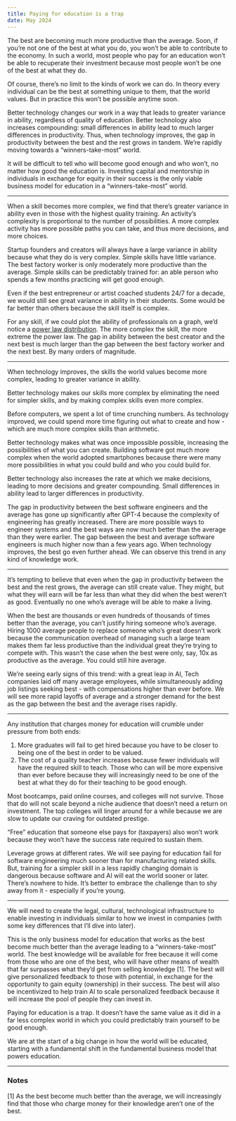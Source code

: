 ```yaml
---
title: Paying for education is a trap
date: May 2024
---
```

The best are becoming much more productive than the average. Soon, if you’re not one of the best at what you do, you won’t be able to contribute to the economy. In such a world, most people who pay for an education won’t be able to recuperate their investment because most people won’t be one of the best at what they do.

Of course, there’s no limit to the kinds of work we can do. In theory every individual can be the best at something unique to them, that the world values. But in practice this won’t be possible anytime soon.

Better technology changes our work in a way that leads to greater variance in ability, regardless of quality of education. Better technology also increases compounding: small differences in ability lead to much larger differences in productivity. Thus, when technology improves, the gap in productivity between the best and the rest grows in tandem. We’re rapidly moving towards a “winners-take-most” world.

It will be difficult to tell who will become good enough and who won’t, no matter how good the education is. Investing capital and mentorship in individuals in exchange for equity in their success is the only viable business model for education in a “winners-take-most” world.

---

When a skill becomes more complex, we find that there’s greater variance in ability even in those with the highest quality training. An activity’s complexity is proportional to the number of possibilities. A more complex activity has more possible paths you can take, and thus more decisions, and more choices.

Startup founders and creators will always have a large variance in ability because what they do is very complex. Simple skills have little variance. The best factory worker is only moderately more productive than the average. Simple skills can be predictably trained for: an able person who spends a few months practicing will get good enough.

Even if the best entrepreneur or artist coached students 24/7 for a decade, we would still see great variance in ability in their students. Some would be far better than others because the skill itself is complex.

For any skill, if we could plot the ability of professionals on a graph, we’d notice a [power law distribution](https://en.wikipedia.org/wiki/Power_law). The more complex the skill, the more extreme the power law. The gap in ability between the best creator and the next best is much larger than the gap between the best factory worker and the next best. By many orders of magnitude.

---

When technology improves, the skills the world values become more complex, leading to greater variance in ability.

Better technology makes our skills more complex by eliminating the need for simpler skills, and by making complex skills even more complex.

Before computers, we spent a lot of time crunching numbers. As technology improved, we could spend more time figuring out what to create and how - which are much more complex skills than arithmetic.

Better technology makes what was once impossible possible, increasing the possibilities of what you can create. Building software got much more complex when the world adopted smartphones because there were many more possibilities in what you could build and who you could build for.

Better technology also increases the rate at which we make decisions, leading to more decisions and greater compounding. Small differences in ability lead to larger differences in productivity.

The gap in productivity between the best software engineers and the average has gone up significantly after GPT-4 because the complexity of engineering has greatly increased. There are more possible ways to engineer systems and the best ways are now much better than the average than they were earlier. The gap between the best and average software engineers is much higher now than a few years ago. When technology improves, the best go even further ahead. We can observe this trend in any kind of knowledge work.

---

It’s tempting to believe that even when the gap in productivity between the best and the rest grows, the average can still create value. They might, but what they will earn will be far less than what they did when the best weren’t as good. Eventually no one who’s average will be able to make a living.

When the best are thousands or even hundreds of thousands of times better than the average, you can’t justify hiring someone who’s average. Hiring 1000 average people to replace someone who’s great doesn’t work because the communication overhead of managing such a large team makes them far less productive than the individual great they’re trying to compete with. This wasn’t the case when the best were only, say, 10x as productive as the average. You could still hire average.

We’re seeing early signs of this trend: with a great leap in AI, Tech companies laid off many average employees, while simultaneously adding job listings seeking best - with compensations higher than ever before. We will see more rapid layoffs of average and a stronger demand for the best as the gap between the best and the average rises rapidly.

---

Any institution that charges money for education will crumble under pressure from both ends:
1. More graduates will fail to get hired because you have to be closer to being one of the best in order to be valued.
2. The cost of a quality teacher increases because fewer individuals will have the required skill to teach. Those who can will be more expensive than ever before because they will increasingly need to be one of the best at what they do for their teaching to be good enough.

Most bootcamps, paid online courses, and colleges will not survive. Those that do will not scale beyond a niche audience that doesn’t need a return on investment. The top colleges will linger around for a while because we are slow to update our craving for outdated prestige.

“Free” education that someone else pays for (taxpayers) also won’t work because they won’t have the success rate required to sustain them.

Leverage grows at different rates. We will see paying for education fail for software engineering much sooner than for manufacturing related skills. But, training for a simpler skill in a less rapidly changing domain is dangerous because software and AI will eat the world sooner or later. There’s nowhere to hide. It’s better to embrace the challenge than to shy away from it - especially if you’re young.

---

We will need to create the legal, cultural, technological infrastructure to enable investing in individuals similar to how we invest in companies (with some key differences that I’ll dive into later).

This is the only business model for education that works as the best become much better than the average leading to a “winners-take-most” world. The best knowledge will be available for free because it will come from those who are one of the best, who will have other means of wealth that far surpasses what they’d get from selling knowledge [1]. The best will give personalized feedback to those with potential, in exchange for the opportunity to gain equity (ownership) in their success. The best will also be incentivized to help train AI to scale personalized feedback because it will increase the pool of people they can invest in.

Paying for education is a trap. It doesn’t have the same value as it did in a far less complex world in which you could predictably train yourself to be good enough.

We are at the start of a big change in how the world will be educated, starting with a fundamental shift in the fundamental business model that powers education.

---
### Notes
[1] As the best become much better than the average, we will increasingly find that those who charge money for their knowledge aren’t one of the best.